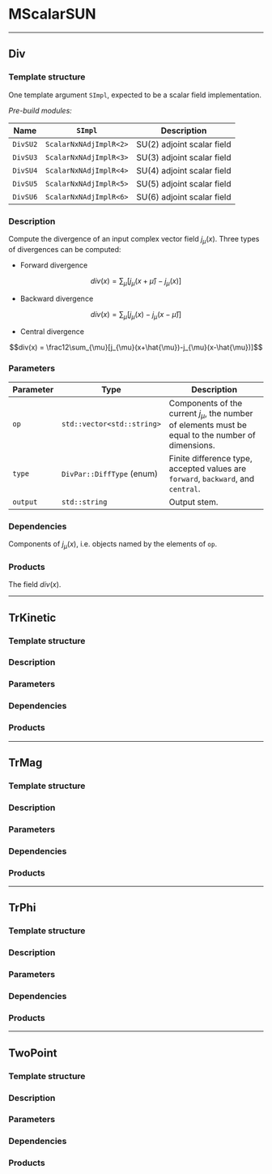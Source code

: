 # MScalarSUN

-----------

## Div

### Template structure

One template argument `SImpl`, expected to be a scalar field implementation.

*Pre-build modules:*

| Name     | `SImpl`                | Description                           |
|----------|------------------------|---------------------------------------|
| `DivSU2` | `ScalarNxNAdjImplR<2>` | $\mathrm{SU}(2)$ adjoint scalar field |
| `DivSU3` | `ScalarNxNAdjImplR<3>` | $\mathrm{SU}(3)$ adjoint scalar field |
| `DivSU4` | `ScalarNxNAdjImplR<4>` | $\mathrm{SU}(4)$ adjoint scalar field |
| `DivSU5` | `ScalarNxNAdjImplR<5>` | $\mathrm{SU}(5)$ adjoint scalar field |
| `DivSU6` | `ScalarNxNAdjImplR<6>` | $\mathrm{SU}(6)$ adjoint scalar field |

### Description

Compute the divergence of an input complex vector field $j_{\mu}(x)$. Three
types of divergences can be computed:

- Forward divergence

$$div(x) = \sum_{\mu}[j_{\mu}(x+\hat{\mu})-j_{\mu}(x)]$$

- Backward divergence

$$div(x) = \sum_{\mu}[j_{\mu}(x)-j_{\mu}(x-\hat{\mu})]$$

- Central divergence

$$div(x) = \frac12\sum_{\mu}[j_{\mu}(x+\hat{\mu})-j_{\mu}(x-\hat{\mu})]$$

### Parameters

| Parameter | Type                       | Description                                                                                            |
|-----------|----------------------------|--------------------------------------------------------------------------------------------------------|
| `op`      | `std::vector<std::string>` | Components of the current $j_{\mu}$, the number of elements must be equal to the number of dimensions. |
| `type`    | `DivPar::DiffType` (enum)  | Finite difference type, accepted values are `forward`, `backward`, and `central`.                      |
| `output`  | `std::string`              | Output stem.                                                                                           |

### Dependencies

Components of $j_{\mu}(x)$, i.e. objects named by the elements of `op`.

### Products

The field $div(x)$.

-----------

## TrKinetic

### Template structure

### Description

### Parameters

### Dependencies

### Products

-----------

## TrMag

### Template structure

### Description

### Parameters

### Dependencies

### Products

-----------

## TrPhi

### Template structure

### Description

### Parameters

### Dependencies

### Products

-----------

## TwoPoint

### Template structure

### Description

### Parameters

### Dependencies

### Products